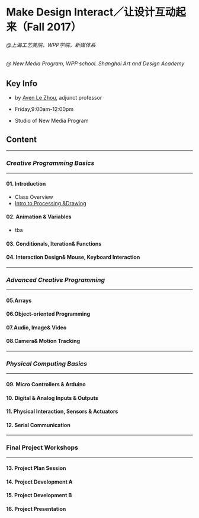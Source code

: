 # **Make Design Interact／让设计互动起来（Fall 2017）**

###### @上海工艺美院，WPP学院，新媒体系

###### @ New Media Program, WPP school. Shanghai Art and Design Academy


## Key Info
- by [Aven Le Zhou](http://www.aven.cc), adjunct professor

- Friday,9:00am-12:00pm

- Studio of New Media Program

## Content
----
### *Creative Programming Basics*
----
#### 01. Introduction
* Class Overview
* [Intro to Processing &Drawing]()

#### 02. Animation & Variables
* tba


#### 03. Conditionals, Iteration& Functions


#### 04. Interaction Design& Mouse, Keyboard Interaction

----
### *Advanced Creative Programming*
----

#### 05.Arrays

#### 06.Object-oriented Programming

#### 07.Audio, Image& Video

#### 08.Camera& Motion Tracking

----
### *Physical Computing Basics*
----
#### 09. Micro Controllers & Arduino

#### 10. Digital & Analog Inputs & Outputs

#### 11. Physical Interaction, Sensors & Actuators

#### 12. Serial Communication

----
### **Final Project Workshops**
----
#### 13. Project Plan Session

#### 14. Project Development A

#### 15. Project Development B

#### 16. Project Presentation
